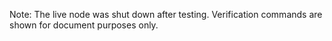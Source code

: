Note: The live node was shut down after testing.
Verification commands are shown for document purposes only.
